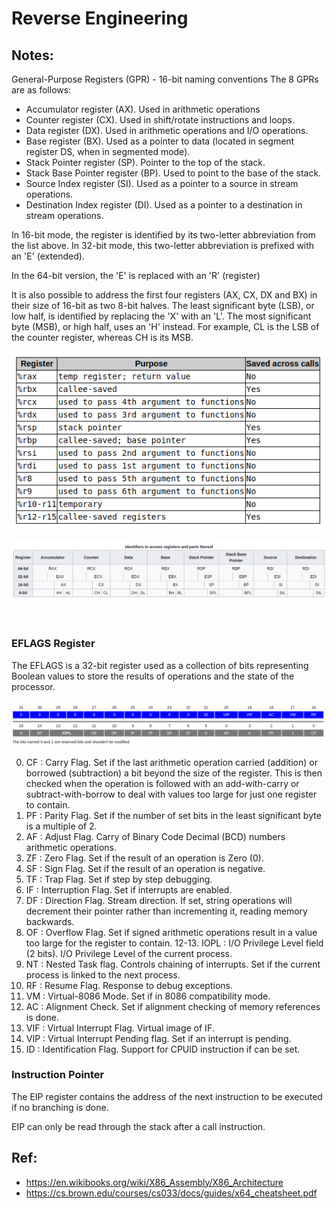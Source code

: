 # **Reverse Engineering**

## **Notes**:

General-Purpose Registers (GPR) - 16-bit naming conventions
The 8 GPRs are as follows:

- Accumulator register (AX). Used in arithmetic operations
- Counter register (CX). Used in shift/rotate instructions and loops.
- Data register (DX). Used in arithmetic operations and I/O operations.
- Base register (BX). Used as a pointer to data (located in segment register DS, when in segmented mode).
- Stack Pointer register (SP). Pointer to the top of the stack.
- Stack Base Pointer register (BP). Used to point to the base of the stack.
- Source Index register (SI). Used as a pointer to a source in stream operations.
- Destination Index register (DI). Used as a pointer to a destination in stream operations.

In 16-bit mode, the register is identified by its two-letter abbreviation from the list above. In 32-bit mode, this two-letter abbreviation is prefixed with an 'E' (extended).

In the 64-bit version, the 'E' is replaced with an 'R' (register)

It is also possible to address the first four registers (AX, CX, DX and BX) in their size of 16-bit as two 8-bit halves. The least significant byte (LSB), or low half, is identified by replacing the 'X' with an 'L'. The most significant byte (MSB), or high half, uses an 'H' instead. For example, CL is the LSB of the counter register, whereas CH is its MSB.

![image](assets/registers.png)

![image](assets/identifiers.png)

<br>

### **EFLAGS Register**

The EFLAGS is a 32-bit register used as a collection of bits representing Boolean values to store the results of operations and the state of the processor.

![image](assets/eflags.png)

0.	CF : Carry Flag. Set if the last arithmetic operation carried (addition) or borrowed (subtraction) a bit beyond the size of the register. This is then checked when the operation is followed with an add-with-carry or subtract-with-borrow to deal with values too large for just one register to contain.
2.	PF : Parity Flag. Set if the number of set bits in the least significant byte is a multiple of 2.
4.	AF : Adjust Flag. Carry of Binary Code Decimal (BCD) numbers arithmetic operations.
6.	ZF : Zero Flag. Set if the result of an operation is Zero (0).
7.	SF : Sign Flag. Set if the result of an operation is negative.
8.	TF : Trap Flag. Set if step by step debugging.
9.	IF : Interruption Flag. Set if interrupts are enabled.
10.	DF : Direction Flag. Stream direction. If set, string operations will decrement their pointer rather than incrementing it, reading memory backwards.
11.	OF : Overflow Flag. Set if signed arithmetic operations result in a value too large for the register to contain.
12-13.	IOPL : I/O Privilege Level field (2 bits). I/O Privilege Level of the current process.
14.	NT : Nested Task flag. Controls chaining of interrupts. Set if the current process is linked to the next process.
16.	RF : Resume Flag. Response to debug exceptions.
17.	VM : Virtual-8086 Mode. Set if in 8086 compatibility mode.
18.	AC : Alignment Check. Set if alignment checking of memory references is done.
19.	VIF : Virtual Interrupt Flag. Virtual image of IF.
20.	VIP : Virtual Interrupt Pending flag. Set if an interrupt is pending.
21.	ID : Identification Flag. Support for CPUID instruction if can be set.

### **Instruction Pointer**

The EIP register contains the address of the next instruction to be executed if no branching is done.

EIP can only be read through the stack after a call instruction.


## Ref:
- https://en.wikibooks.org/wiki/X86_Assembly/X86_Architecture
- https://cs.brown.edu/courses/cs033/docs/guides/x64_cheatsheet.pdf